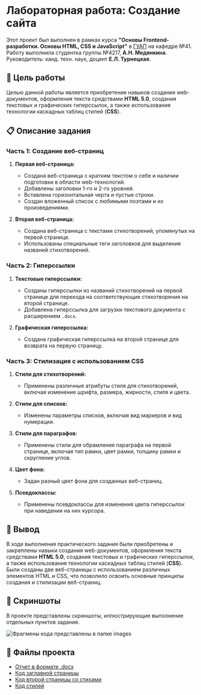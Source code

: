 # Лабораторная работа: Создание сайта

Этот проект был выполнен в рамках курса **"Основы Frontend-разработки. Основы HTML, CSS и JavaScript"** в [ГУАП](https://guap.ru) на кафедре №41. Работу выполнила студентка группы №4217, **А.Н. Медянкина**. Руководитель: канд. техн. наук, доцент **Е.Л. Турнецкая**.

## 📌 Цель работы

Целью данной работы является приобретение навыков создания web-документов, оформления текста средствами **HTML 5.0**, создания текстовых и графических гиперссылок, а также использования технологии каскадных таблиц стилей (**CSS**).

## 📋 Описание задания

### Часть 1: Создание веб-страниц

1. **Первая веб-страница:**
   - Создана веб-страница с кратким текстом о себе и наличии подготовки в области web-технологий.
   - Добавлены заголовки 1-го и 2-го уровней.
   - Вставлена горизонтальная черта и пустые строки.
   - Создан вложенный список с любимыми поэтами и их произведениями.

2. **Вторая веб-страница:**
   - Создана веб-страница с текстами стихотворений, упомянутых на первой странице.
   - Использованы специальные теги заголовков для выделения названий стихотворений.

### Часть 2: Гиперссылки

1. **Текстовые гиперссылки:**
   - Созданы гиперссылки из названий стихотворений на первой странице для перехода на соответствующие стихотворения на второй странице.
   - Добавлена гиперссылка для загрузки текстового документа с расширением `.docx`.

2. **Графическая гиперссылка:**
   - Создана графическая гиперссылка на второй странице для возврата на первую страницу.

### Часть 3: Стилизация с использованием CSS

1. **Стили для стихотворений:**
   - Применены различные атрибуты стиля для стихотворений, включая изменение шрифта, размера, жирности, стиля и цвета.

2. **Стили для списков:**
   - Изменены параметры списков, включая вид маркеров и вид нумерации.

3. **Стили для параграфов:**
   - Применены стили для обрамления параграфа на первой странице, включая тип рамки, цвет рамки, толщину рамки и скругление углов.

4. **Цвет фона:**
   - Задан разный цвет фона для созданных веб-страниц.

5. **Псевдоклассы:**
   - Применены псевдоклассы для изменения цвета гиперссылок при наведении на них курсора.

## 🎯 Вывод

В ходе выполнения практического задания были приобретены и закреплены навыки создания web-документов, оформления текста средствами **HTML 5.0**, создания текстовых и графических гиперссылок, а также использования технологии каскадных таблиц стилей (**CSS**). Были созданы две веб-страницы с использованием различных элементов HTML и CSS, что позволило освоить основные принципы создания и стилизации веб-страниц.

## 📸 Скриншоты

В проекте представлены скриншоты, иллюстрирующие выполнение отдельных пунктов задания.

![Фрагмены кода представлены в папке images](https://github.com/BinaryCodeN/Poetry/tree/main/images)

## 📂 Файлы проекта

- [Отчет в формате .docx](https://github.com/BinaryCodeN/Poetry/blob/main/ПЗ1_МедянкнойА.Н._4217.docx)
- [Код заглавной страницы](https://github.com/BinaryCodeN/Poetry/blob/main/ПЗ1.html)
- [Код второй страницы со стихами](https://github.com/BinaryCodeN/Poetry/blob/main/poetry.html)
- [Код стилей](https://github.com/BinaryCodeN/Poetry/blob/main/Стили.css)
